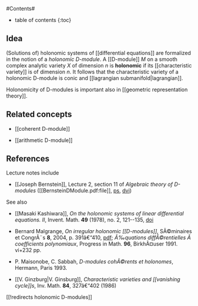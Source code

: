 
#Contents#
* table of contents
{:toc}

## Idea

(Solutions of) holonomic systems of [[differential equations]] are formalized in the notion of a _holonomic D-module_. A [[D-module]] $M$ on a smooth complex analytic variety $X$ of dimension $n$ is **holonomic** if its [[characteristic variety]] is of dimension $n$. It follows that the characteristic variety of a holonomic D-module is conic and [[lagrangian submanifold|lagrangian]].

Holonomicity of D-modules is important also in [[geometric representation theory]]. 


## Related concepts

* [[coherent D-module]]

* [[arithmetic D-module]]

## References

Lecture notes include

* [[Joseph Bernstein]], Lecture 2, section 11 of _Algebraic theory of D-modules_ ([[BernsteinDModule.pdf:file]], [ps](http://www.math.uchicago.edu/~mitya/langlands/Bernstein/Bernstein-dmod.ps), [dvi](http://www.math.uchicago.edu/~mitya/langlands/Bernstein/Bernstein-dmod.dvi))

See also

* [[Masaki Kashiwara]], _On the holonomic systems of linear differential equations. II_, Invent. Math. __49__ (1978), no. 2, 121--135, [doi](http://dx.doi.org/10.1007/BF01403082)

* Bernard Malgrange, _On irregular holonomic [[D-modules]]_, SÃ©minaires et CongrÃ¨s __8__, 2004, p. 391â€“410, [pdf](http://emis.matem.unam.mx/journals/SC/2004/8/pdf/smf_sem-cong_8_391-410.pdf); _Ã‰quations diffÃ©rentielles Ã  coefficients polynomiaux_, Progress in Math. __96__, BirkhÃ¤user 1991. vi+232 pp.

* P. Maisonobe, C. Sabbah, _D-modules cohÃ©rents et holonomes_, Hermann, Paris 1993.

* [[V. Ginzburg|V. Ginsburg]], _Characteristic varieties and [[vanishing cycle]]s_, Inv. Math. __84__, 327â€“402 (1986)

[[!redirects holonomic D-modules]]